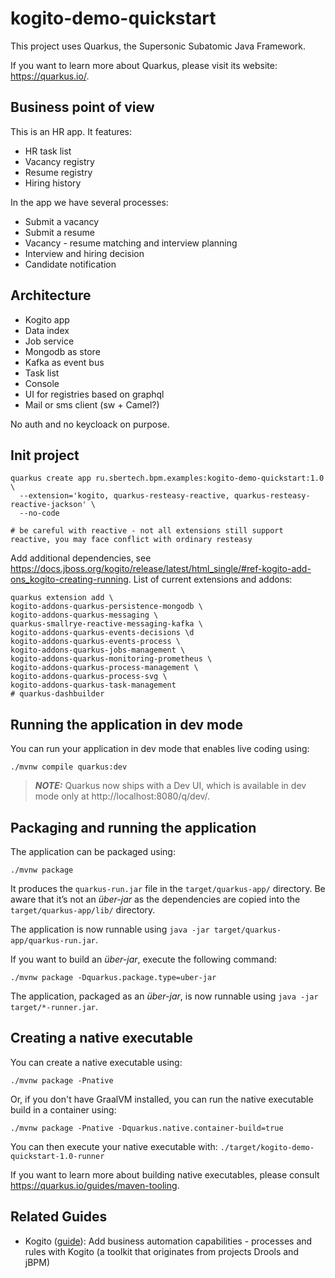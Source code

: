 # kogito-demo-quickstart

This project uses Quarkus, the Supersonic Subatomic Java Framework.

If you want to learn more about Quarkus, please visit its website: https://quarkus.io/.

## Business point of view

This is an HR app. It features:

- HR task list
- Vacancy registry
- Resume registry
- Hiring history

In the app we have several processes:

- Submit a vacancy
- Submit a resume
- Vacancy - resume matching and interview planning
- Interview and hiring decision
- Candidate notification

## Architecture

- Kogito app
- Data index
- Job service
- Mongodb as store
- Kafka as event bus
- Task list
- Console
- UI for registries based on graphql
- Mail or sms client (sw + Camel?)

No auth and no keycloack on purpose.

## Init project

```shell
quarkus create app ru.sbertech.bpm.examples:kogito-demo-quickstart:1.0 \
  --extension='kogito, quarkus-resteasy-reactive, quarkus-resteasy-reactive-jackson' \
  --no-code

# be careful with reactive - not all extensions still support reactive, you may face conflict with ordinary resteasy
```

Add additional dependencies, see <https://docs.jboss.org/kogito/release/latest/html_single/#ref-kogito-add-ons_kogito-creating-running>. List of current extensions and addons:

```shell
quarkus extension add \
kogito-addons-quarkus-persistence-mongodb \
kogito-addons-quarkus-messaging \
quarkus-smallrye-reactive-messaging-kafka \
kogito-addons-quarkus-events-decisions \d
kogito-addons-quarkus-events-process \
kogito-addons-quarkus-jobs-management \
kogito-addons-quarkus-monitoring-prometheus \
kogito-addons-quarkus-process-management \
kogito-addons-quarkus-process-svg \
kogito-addons-quarkus-task-management
# quarkus-dashbuilder
```

## Running the application in dev mode

You can run your application in dev mode that enables live coding using:

```shell
./mvnw compile quarkus:dev
```

> **_NOTE:_**  Quarkus now ships with a Dev UI, which is available in dev mode only at http://localhost:8080/q/dev/.

## Packaging and running the application

The application can be packaged using:
```shell script
./mvnw package
```
It produces the `quarkus-run.jar` file in the `target/quarkus-app/` directory.
Be aware that it’s not an _über-jar_ as the dependencies are copied into the `target/quarkus-app/lib/` directory.

The application is now runnable using `java -jar target/quarkus-app/quarkus-run.jar`.

If you want to build an _über-jar_, execute the following command:
```shell script
./mvnw package -Dquarkus.package.type=uber-jar
```

The application, packaged as an _über-jar_, is now runnable using `java -jar target/*-runner.jar`.

## Creating a native executable

You can create a native executable using: 
```shell script
./mvnw package -Pnative
```

Or, if you don't have GraalVM installed, you can run the native executable build in a container using: 
```shell script
./mvnw package -Pnative -Dquarkus.native.container-build=true
```

You can then execute your native executable with: `./target/kogito-demo-quickstart-1.0-runner`

If you want to learn more about building native executables, please consult https://quarkus.io/guides/maven-tooling.

## Related Guides

- Kogito ([guide](https://quarkus.io/guides/kogito)): Add business automation capabilities - processes and rules with Kogito (a toolkit that originates from projects Drools and jBPM)
